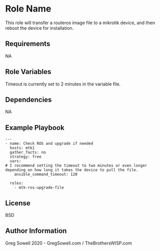 Role Name
=========

This role will transfer a routeros image file to a mikrotik device, and then reboot the device for installation.

Requirements
------------

NA

Role Variables
--------------

Timeout is currently set to 2 minutes in the variable file.

Dependencies
------------

NA

Example Playbook
----------------

```
---
- name: Check ROS and upgrade if needed
  hosts: mtk1
  gather_facts: no
  strategy: free
  vars:
# I recommend setting the timeout to two minutes or even longer depending on how long it takes the device to pull the file.
    ansible_command_timeout: 120

  roles:
    - mtk-ros-upgrade-file
```

License
-------

BSD

Author Information
------------------

Greg Sowell 2020 - GregSowell.com / TheBrothersWISP.com
